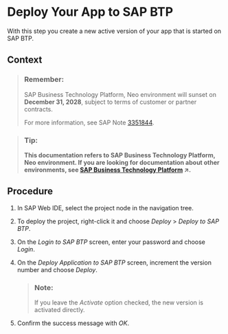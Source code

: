<!-- loio2b38eb45d6ab4da8ac6d8ffedaf679be -->

# Deploy Your App to SAP BTP

With this step you create a new active version of your app that is started on SAP BTP.



## Context

> ### Remember:  
> SAP Business Technology Platform, Neo environment will sunset on **December 31, 2028**, subject to terms of customer or partner contracts.
> 
> For more information, see SAP Note [3351844](https://launchpad.support.sap.com/#/notes/3351844).

> ### Tip:  
> **This documentation refers to SAP Business Technology Platform, Neo environment. If you are looking for documentation about other environments, see [SAP Business Technology Platform](https://help.sap.com/viewer/65de2977205c403bbc107264b8eccf4b/Cloud/en-US/6a2c1ab5a31b4ed9a2ce17a5329e1dd8.html "SAP Business Technology Platform (SAP BTP) is an integrated offering comprised of four technology portfolios: database and data management, application development and integration, analytics, and intelligent technologies. The platform offers users the ability to turn data into business value, compose end-to-end business processes, and build and extend SAP applications quickly.") :arrow_upper_right:.**



<a name="loio2b38eb45d6ab4da8ac6d8ffedaf679be__steps_wcq_s4t_rs"/>

## Procedure

1.  In SAP Web IDE, select the project node in the navigation tree.

2.  To deploy the project, right-click it and choose *Deploy* \> *Deploy to SAP BTP*.

3.  On the *Login to SAP BTP* screen, enter your password and choose *Login*.

4.  On the *Deploy Application to SAP BTP* screen, increment the version number and choose *Deploy*.

    > ### Note:  
    > If you leave the *Activate* option checked, the new version is activated directly.

5.  Confirm the success message with *OK*.


